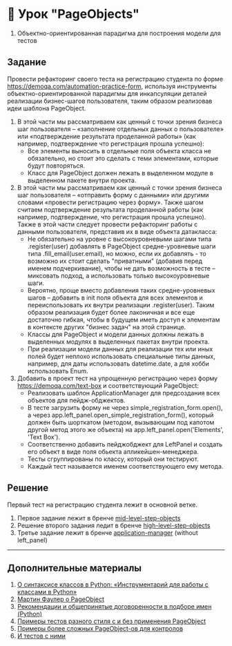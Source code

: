 # 📁 Урок "PageObjects"

1. Объектно-ориентированная парадигма для построения модели для тестов

## Задание

Провести рефакторинг своего теста на регистрацию студента по форме https://demoqa.com/automation-practice-form, используя инструменты объектно-ориентированной парадигмы для инкапсуляции деталей реализации бизнес-шагов пользователя, таким образом реализовав идеи шаблона PageObject.
1. В этой части мы рассматриваем как ценный c точки зрения бизнеса шаг пользователя – «заполнение отдельных данных о пользователе» или «подтверждение результата проделанной работы» (как например, подтверждение что регистрация прошла успешно):
   - Все элементы выносить в отдельные поля объекта класса не обязательно, но стоит это сделать с теми элементами, которые будут повторяться.
   - Класс для PageObject должен лежать в выделенном модуле в выделенном пакете внутри проекта.
2. В этой части мы рассматриваем как ценный c точки зрения бизнеса шаг пользователя – «отправить форму с данными» или другими словами «провести регистрацию через форму». Также шагом считаем подтверждение результата проделанной работы (как например, подтверждение, что регистрация прошла успешно).
Также в этой части следует провести рефакторинг работы с данными пользователя, представив их в виде объекта датакласса:
   - Не обязательно на уровне с высокоуровневыми шагами типа .register(user) добавлять в PageObject средне-уровневые шаги типа .fill_email(user.email), но можно, если их добавлять - то возможно их стоит сделать "приватными" (добавив перед именем подчеркивание), чтобы не дать возможность в тесте – миксовать подход, а использовать только высокоуровневые шаги.
   - Вероятно, проще вместо добавления таких средне-уровневых шагов – добавить в init поля объекта для всех элементов и переиспользовать их внутри реализации .register(user). Таким образом реализация будет более лаконичная и все еще достаточно гибкая, чтобы в будущем иметь доступ к элементам в контексте других "бизнес задач" на этой странице.
   - Классы для PageObject и модели данных должны лежать в выделенных модулях в выделенных пакетах внутри проекта.
   - При реализации модели данных для реализации тех или иных полей будет неплохо использовать специальные типы данных, например, для даты использовать datetime.date, а для хобби использовать Enum.
3. Добавить в проект тест на упрощенную регистрацию через форму https://demoqa.com/text-box  и соответствующий PageObject:
   - Реализовать шаблон ApplicationManager для предсоздания всех объектов для пейдж-обджектов.
   - В тесте загрузить форму не через simple_registration_form.open(), а через app.left_panel.open_simple_registration_form(), который должен быть шорткатом (методом, вызывающим под капотом другой метод этого же объекта) на app.left_panel.open('Elements', 'Text Box').
   - Соответственно добавить пейджобджект для LeftPanel и создать его объект в виде поля обьекта апликейшен-менеджера.
   - Тесты сгруппированы по классу, который они тестируют.
   - Каждый тест называется именем соответствующего ему метода.

## Решение
Первый тест на регистрацию студента лежит в основной ветке.
1. Первое задание лежит в бренче [mid-level-step-objects](https://github.com/tacitcoast/demoqa-registrations-tests/tree/mid-level-step-objects)
2. Решение второго задания ледит в бренче [high-level-step-objects](https://github.com/tacitcoast/demoqa-registrations-tests/tree/high-level-step-objects)
3. Третье задание лежит в бренче [application-manager](https://github.com/tacitcoast/demoqa-registrations-tests/tree/application-manager) (without left_panel)
___
## Дополнительные материалы

1. [О синтаксисе классов в Python: «Инструментарий для работы с классами в Python»](https://www.youtube.com/watch?v=tfaFMfulY1M&ab_channel=IgorStarikov)
2. [Мартин Фаулер о PageObject](https://martinfowler.com/bliki/PageObject.html)
3. [Рекомендации и общепринятые договоренности в подборе имен (Python)](http://autotest.how/python/naming-guidelines-ru)
4. [Примеры тестов разного стиля с и без применения PageObject](https://github.com/yashaka/python-web-test/blob/master/tests/test_search_engines_should_search.py)
5. [Примеры более сложных PageObject-ов для контролов](https://github.com/automician/snippets/tree/master/python/python-selene-for-odoo-crm-examples/framework/model/controls)
6. [И тестов с ними](https://github.com/automician/snippets/blob/master/python/python-selene-for-odoo-crm-examples/tests/test_examples.py)
